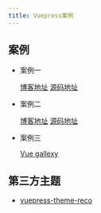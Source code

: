 ```yaml
---
title: Vuepress案例
---
```


## 案例

- 案例一

  [博客地址](http://dong4j.info/)
  [源码地址](https://github.com/dong4j/blog-resources)

- 案例二

  [博客地址](https://davidangel.net/)
  [源码地址](https://github.com/davidangel/davidangel-vuepress)

- 案例三
  
  [Vue gallexy](https://vuepress.gallery/)

## 第三方主题

- [vuepress-theme-reco](https://vuepress-theme-reco.recoluan.com/)
